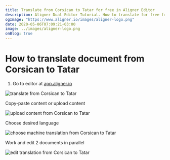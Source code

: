 ```yaml
---
title: Translate from Corsican to Tatar for free in Aligner Editor
description: Aligner Dual Editor Tutorial. How to translate for free from Corsican to Tatar. Aligner is multilingual document management platform. 
ogImage: "https://www.aligner.io/images/aligner-logo.png"
date: 2020-05-06T07:09:21+03:00
image: ../images/aligner-logo.png
onBlog: true
---
```


# How to translate document from Corsican to Tatar

1. Go to editor at [app.aligner.io](https://app.aligner.io "Aligner App web page")

![translate from Corsican to Tatar](../aligner-blank-editor.png "translate from Corsican to Tatar")

Copy-paste content or upload content

![upload content from Corsican to Tatar](../aligner-uploaded-document.png "upload content from Corsican to Tatar")

Choose desired language

![choose machine translation from Corsican to Tatar](../aligner-language-dropdown.png "choose machine translation from Corsican to Tatar")

Work and edit 2 documents in parallel

![edit translation from Corsican to Tatar](../aligner-double-sitded-editor.png "edit translation from Corsican to Tatar")

